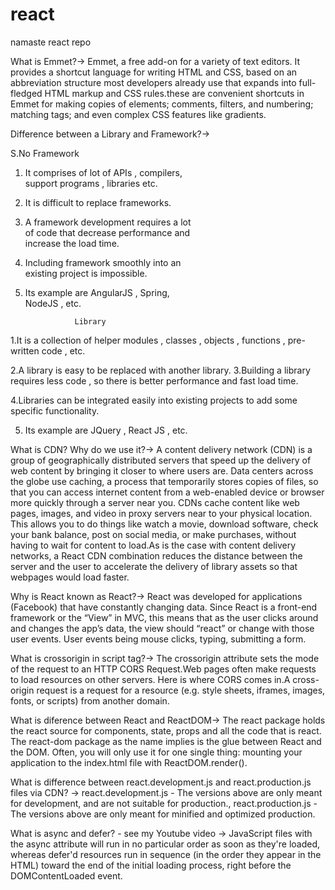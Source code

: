 # react
namaste react repo

What is Emmet?->
Emmet, a free add-on for a variety of text editors. It provides a shortcut language for writing HTML and CSS, based on an abbreviation structure most developers 
already use that expands into full-fledged HTML markup and CSS rules.these are convenient shortcuts in Emmet for making copies of elements; comments, filters, 
and numbering; matching tags; and even complex CSS features like gradients. 

Difference between a Library and Framework?->

S.No	            Framework    

1.	It comprises of lot of APIs , compilers,        
      support programs , libraries etc.             
2.	It is difficult to replace frameworks.	    
3.	A framework development requires a lot              
      of code that decrease performance and         
      increase the load time.	                  
4.	Including framework smoothly into an           
      existing project is impossible.	      
5.	Its example are AngularJS , Spring,           
      NodeJS , etc.	                        

                   Library
                   
1.It is a collection of helper modules , classes , objects , functions , pre-written code , etc.   
                   
2.A library is easy to be replaced with another library.
3.Building a library requires less code , so there is better performance and fast load time.
      	                  
4.Libraries can be integrated easily into existing projects to add some specific functionality. 
      	      
5. Its example are JQuery , React JS , etc. 
      	                        
What is CDN? Why do we use it?->
A content delivery network (CDN) is a group of geographically distributed servers that speed up the delivery of web content by bringing it closer to where users are. 
Data centers across the globe use caching, a process that temporarily stores copies of files, so that you can access internet content from a web-enabled device or 
browser more quickly through a server near you. CDNs cache content like web pages, images, and video in proxy servers near to your physical location. This allows you to 
do things like watch a movie, download software, check your bank balance, post on social media, or make purchases, without having to wait for content to load.As is the 
case with content delivery networks, a React CDN combination reduces the distance between the server and the user to accelerate the delivery of library assets so that 
webpages would load faster.

Why is React known as React?->
React was developed for applications (Facebook) that have constantly changing data. Since React is a front-end framework or the “View” in MVC, this means that as the 
user clicks around and changes the app’s data, the view should “react” or change with those user events. User events being mouse clicks, typing, submitting a form.

What is crossorigin in script tag?->
The crossorigin attribute sets the mode of the request to an HTTP CORS Request.Web pages often make requests to load resources on other servers. Here is where CORS 
comes in.A cross-origin request is a request for a resource (e.g. style sheets, iframes, images, fonts, or scripts) from another domain.

What is diference between React and ReactDOM->
The react package holds the react source for components, state, props and all the code that is react.
The react-dom package as the name implies is the glue between React and the DOM. Often, you will only use it for one single thing: mounting your application to the 
index.html file with ReactDOM.render().

What is difference between react.development.js and react.production.js files via CDN? ->
react.development.js - The versions above are only meant for development, and are not suitable for production., 
react.production.js -  The versions above are only meant for minified and optimized production.

What is async and defer? - see my Youtube video
-> JavaScript files with the async attribute will run in no particular order as soon as they're loaded, whereas defer'd resources run in sequence 
(in the order they appear in the HTML) toward the end of the initial loading process, right before the DOMContentLoaded event. 


